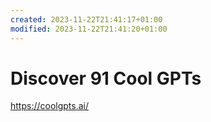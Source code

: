 ```yaml
---
created: 2023-11-22T21:41:17+01:00
modified: 2023-11-22T21:41:20+01:00
---
```


# Discover 91 Cool GPTs

https://coolgpts.ai/
